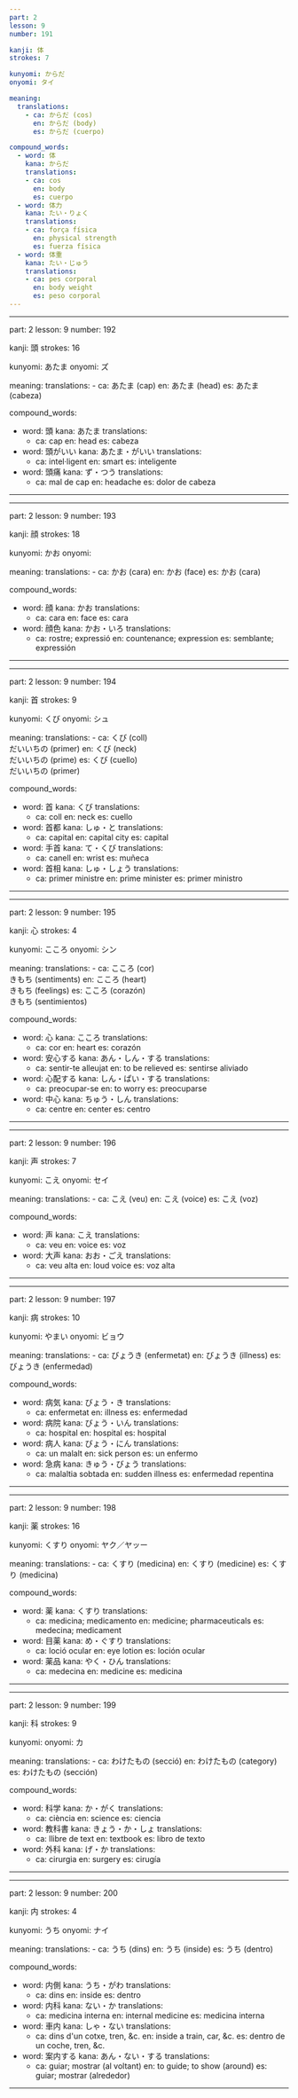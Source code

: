 ```yaml
---
part: 2
lesson: 9
number: 191

kanji: 体
strokes: 7

kunyomi: からだ
onyomi: タイ

meaning:
  translations:
    - ca: からだ (cos)
      en: からだ (body)
      es: からだ (cuerpo)

compound_words:
  - word: 体
    kana: からだ
    translations:
    - ca: cos
      en: body
      es: cuerpo
  - word: 体力
    kana: たい・りょく
    translations:
    - ca: força física
      en: physical strength
      es: fuerza física
  - word: 体重
    kana: たい・じゅう
    translations:
    - ca: pes corporal
      en: body weight
      es: peso corporal
---
```


---
part: 2
lesson: 9
number: 192

kanji: 頭
strokes: 16

kunyomi: あたま
onyomi: ズ

meaning:
  translations:
    - ca: あたま (cap)
      en: あたま (head)
      es: あたま (cabeza)

compound_words:
  - word: 頭
    kana: あたま
    translations:
    - ca: cap
      en: head
      es: cabeza
  - word: 頭がいい
    kana: あたま・がいい
    translations:
    - ca: intel·ligent
      en: smart
      es: inteligente
  - word: 頭痛
    kana: ず・つう
    translations:
    - ca: mal de cap
      en: headache
      es: dolor de cabeza
---

---
part: 2
lesson: 9
number: 193

kanji: 顔
strokes: 18

kunyomi: かお
onyomi:

meaning:
  translations:
    - ca: かお (cara)
      en: かお (face)
      es: かお (cara)

compound_words:
  - word: 顔
    kana: かお
    translations:
    - ca: cara
      en: face
      es: cara
  - word: 顔色
    kana: かお・いろ
    translations:
    - ca: rostre; expressió
      en: countenance; expression
      es: semblante; expressión
---

---
part: 2
lesson: 9
number: 194

kanji: 首
strokes: 9

kunyomi: くび
onyomi: シュ

meaning:
  translations:
    - ca: くび (coll)<br>だいいちの (primer)
      en: くび (neck)<br>だいいちの (prime)
      es: くび (cuello)<br>だいいちの (primer)

compound_words:
  - word: 首
    kana: くび
    translations:
    - ca: coll
      en: neck
      es: cuello
  - word: 首都
    kana: しゅ・と
    translations:
    - ca: capital
      en: capital city
      es: capital
  - word: 手首
    kana: て・くび
    translations:
    - ca: canell
      en: wrist
      es: muñeca
  - word: 首相
    kana: しゅ・しょう
    translations:
    - ca: primer ministre
      en: prime minister
      es: primer ministro
---

---
part: 2
lesson: 9
number: 195

kanji: 心
strokes: 4

kunyomi: こころ
onyomi: シン

meaning:
  translations:
    - ca: こころ (cor)<br>きもち (sentiments)
      en: こころ (heart)<br>きもち (feelings)
      es: こころ (corazón)<br>きもち (sentimientos)

compound_words:
  - word: 心
    kana: こころ
    translations:
    - ca: cor
      en: heart
      es: corazón
  - word: 安心する
    kana: あん・しん・する
    translations:
    - ca: sentir-te alleujat
      en: to be relieved
      es: sentirse aliviado
  - word: 心配する
    kana: しん・ぱい・する
    translations:
    - ca: preocupar-se
      en: to worry
      es: preocuparse
  - word: 中心
    kana: ちゅう・しん
    translations:
    - ca: centre
      en: center
      es: centro
---

---
part: 2
lesson: 9
number: 196

kanji: 声
strokes: 7

kunyomi: こえ
onyomi: セイ

meaning:
  translations:
    - ca: こえ (veu)
      en: こえ (voice)
      es: こえ (voz)

compound_words:
  - word: 声
    kana: こえ
    translations:
    - ca: veu
      en: voice
      es: voz
  - word: 大声
    kana: おお・ごえ
    translations:
    - ca: veu alta
      en: loud voice
      es: voz alta
---

---
part: 2
lesson: 9
number: 197

kanji: 病
strokes: 10

kunyomi: やまい
onyomi: ビョウ

meaning:
  translations:
    - ca: びょうき (enfermetat)
      en: びょうき (illness)
      es: びょうき (enfermedad)

compound_words:
  - word: 病気
    kana: びょう・き
    translations:
    - ca: enfermetat
      en: illness
      es: enfermedad
  - word: 病院
    kana: びょう・いん
    translations:
    - ca: hospital
      en: hospital
      es: hospital
  - word: 病人
    kana: びょう・にん
    translations:
    - ca: un malalt
      en: sick person
      es: un enfermo
  - word: 急病
    kana: きゅう・びょう
    translations:
    - ca: malaltia sobtada
      en: sudden illness
      es: enfermedad repentina
---

---
part: 2
lesson: 9
number: 198

kanji: 薬
strokes: 16

kunyomi: くすり
onyomi: ヤク／ヤッー

meaning:
  translations:
    - ca: くすり (medicina)
      en: くすり (medicine)
      es: くすり (medicina)

compound_words:
  - word: 薬
    kana: くすり
    translations:
    - ca: medicina; medicamento
      en: medicine; pharmaceuticals
      es: medecina; medicament
  - word: 目薬
    kana: め・ぐすり
    translations:
    - ca: loció ocular
      en: eye lotion
      es: loción ocular
  - word: 薬品
    kana: やく・ひん
    translations:
    - ca: medecina
      en: medicine
      es: medicina
---

---
part: 2
lesson: 9
number: 199

kanji: 科
strokes: 9

kunyomi:
onyomi: カ

meaning:
  translations:
    - ca: わけたもの (secció)
      en: わけたもの (category)
      es: わけたもの (sección)

compound_words:
  - word: 科学
    kana: か・がく
    translations:
    - ca: ciència
      en: science
      es: ciencia
  - word: 教科書
    kana: きょう・か・しょ
    translations:
    - ca: llibre de text
      en: textbook
      es: libro de texto
  - word: 外科
    kana: げ・か
    translations:
    - ca: cirurgia
      en: surgery
      es: cirugía
---

---
part: 2
lesson: 9
number: 200

kanji: 内
strokes: 4

kunyomi: うち
onyomi: ナイ

meaning:
  translations:
    - ca: うち (dins)
      en: うち (inside)
      es: うち (dentro)

compound_words:
  - word: 内側
    kana: うち・がわ
    translations:
    - ca: dins
      en: inside
      es: dentro
  - word: 内科
    kana: ない・か
    translations:
    - ca: medicina interna
      en: internal medicine
      es: medicina interna
  - word: 車内
    kana: しゃ・ない
    translations:
    - ca: dins d'un cotxe, tren, &c.
      en: inside a train, car, &c.
      es: dentro de un coche, tren, &c.
  - word: 案内する
    kana: あん・ない・する
    translations:
    - ca: guiar; mostrar (al voltant)
      en: to guide; to show (around)
      es: guiar; mostrar (alrededor)
---
